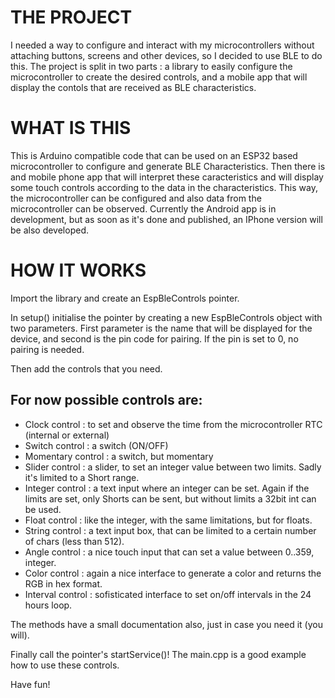 # THE PROJECT

I needed a way to configure and interact with my microcontrollers without attaching buttons, screens and other devices, so I decided to use BLE to do this.
The project is split in two parts : a library to easily configure the microcontroller to create the desired controls, and a mobile app that will display the contols that are received as BLE characteristics.

# WHAT IS THIS

This is Arduino compatible code that can be used on an ESP32 based microcontroller to configure and generate BLE Characteristics.
Then there is and mobile phone app that will interpret these caracteristics and will display some touch controls according to the data in the characteristics.
This way, the microcontroller can be configured and also data from the microcontroller can be observed.
Currently the Android app is in development, but as soon as it's done and published, an IPhone version will be also developed.

# HOW IT WORKS

Import the library and create an EspBleControls pointer.

In setup() initialise the pointer by creating a new EspBleControls object with two parameters.
First parameter is the name that will be displayed for the device, and second is the pin code for pairing. If the pin is set to 0, no pairing is needed.

Then add the controls that you need.
## For now possible controls are:
* Clock control : to set and observe the time from the microcontroller RTC (internal or external)
* Switch control : a switch (ON/OFF)
* Momentary control : a switch, but momentary
* Slider control : a slider, to set an integer value between two limits. Sadly it's limited to a Short range.
* Integer control : a text input where an integer can be set. Again if the limits are set, only Shorts can be sent, but without limits a 32bit int can be used.
* Float control : like the integer, with the same limitations, but for floats.
* String control : a text input box, that can be limited to a certain number of chars (less than 512).
* Angle control : a nice touch input that can set a value between 0..359, integer.
* Color control : again a nice interface to generate a color and returns the RGB in hex format.
* Interval control : sofisticated interface to set on/off intervals in the 24 hours loop.

The methods have a small documentation also, just in case you need it (you will).

Finally call the pointer's startService()!
The main.cpp is a good example how to use these controls.

Have fun!

